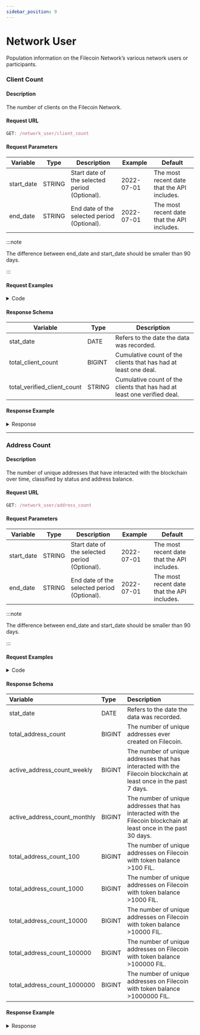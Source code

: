 ```yaml
---
sidebar_position: 9
---
```


# Network User

Population information on the Filecoin Network’s various network users or participants.

### Client Count

#### Description

The number of clients on the Filecoin Network.

#### Request URL

```js
GET: /network_user/client_count
```

#### Request Parameters
| **Variable** | **Type** | **Description**                         | **Example** | **Default**                  |
| ------------ | -------- | --------------------------------------- | ----------- | ---------------------------- |
| start_date   | STRING   | Start date of the selected period (Optional). | 2022-07-01  | The most recent date that the API includes. |
| end_date     | STRING   | End date of the selected period (Optional).  | 2022-07-01  | The most recent date that the API includes. |

:::note

 The difference between end_date and start_date should be smaller than 90 days.

:::


#### Request Examples

<details><summary>Code</summary>
<div>


import Tabs from '@theme/Tabs';
import TabItem from '@theme/TabItem';

<Tabs
  groupId="language"
  defaultValue="Python"
  values={[
    { label: 'Python', value: 'Python' },
    { label: 'GO', value: 'GO' },
    { label: 'NodeJS', value: 'NodeJS' },
    { label: 'cURL', value: 'cURL' }
  ]
}>

<TabItem value="Python">

```python
import requests

url = "https://api.spacescope.io/v2/network_user/client_count?end_date=2022-07-01&start_date=2022-07-01"

payload={}
headers = {
  'authorization': 'Bearer ghp_xJtTSVcNRJINLWMmfDangcIFCjqPUNZenoVe'
}

response = requests.request("GET", url, headers=headers, data=payload)

print(response.text)

```

</TabItem>

<TabItem value="GO">

```go
package main
import (
  "fmt"
  "net/http"
  "io/ioutil"
)
func main() {
  url := "https://api.spacescope.io/v2/network_user/client_count?end_date=2022-07-01&start_date=2022-07-01"
  method := "GET"
  client := &http.Client {
  }
  req, err := http.NewRequest(method, url, nil)
  if err != nil {
    fmt.Println(err)
    return
  }
  req.Header.Add("authorization", "Bearer ghp_xJtTSVcNRJINLWMmfDangcIFCjqPUNZenoVe")
  res, err := client.Do(req)
  if err != nil {
    fmt.Println(err)
    return
  }
  defer res.Body.Close()

  body, err := ioutil.ReadAll(res.Body)
  if err != nil {
    fmt.Println(err)
    return
  }
  fmt.Println(string(body))
}
```

</TabItem>

<TabItem value="NodeJS">

```js
var request = require('request');
var options = {
  'method': 'GET',
  'url': 'https://api.spacescope.io/v2/network_user/client_count?end_date=2022-07-01&start_date=2022-07-01',
  'headers': {
    'authorization': 'Bearer ghp_xJtTSVcNRJINLWMmfDangcIFCjqPUNZenoVe'
  }
};
request(options, function (error, response) {
  if (error) throw new Error(error);
  console.log(response.body);
});
```

</TabItem>
<TabItem value="cURL">

```curl
curl --location --request GET 'https://api.spacescope.io/v2/network_user/client_count?end_date=2022-07-01&start_date=2022-07-01' \
--header 'authorization: Bearer ghp_xJtTSVcNRJINLWMmfDangcIFCjqPUNZenoVe'
```

</TabItem>
</Tabs>

</div>
</details>


#### Response Schema

| **Variable**                   | **Type** | **Description**                                                                                                                                    |
| ------------------------------ | -------- | -------------------------------------------------------------------------------------------------------------------------------------------------- |
| stat_date           | DATE  | Refers to the date the data was recorded.  |
| total_client_count          | BIGINT  | Cumulative count of the clients that has had at least one deal.                                                                           |
| total_verified_client_count             | STRING  | Cumulative count of the clients that has had at least one verified deal.  |

#### Response Example

<details><summary>Response</summary>
<div>

```Json
{
   "request_id": "ba4422cc-734f-4d90-84ec-7ad0b3ef01e7#23703",
   "code": 0,
   "message": "success.",
   "data": [
       {
           "stat_date": "2022-12-13T00:00:00Z",
           "total_client_count": 2196,
           "total_verified_client_count": 1135
       }
   ]
}
```
</div>
</details>
<hr />


### Address Count

#### Description

The number of unique addresses that have interacted with the blockchain over time, classified by status and address balance.

#### Request URL

```js
GET: /network_user/address_count
```

#### Request Parameters
| **Variable** | **Type** | **Description**                         | **Example** | **Default**                  |
| ------------ | -------- | --------------------------------------- | ----------- | ---------------------------- |
| start_date   | STRING   | Start date of the selected period (Optional). | 2022-07-01  | The most recent date that the API includes. |
| end_date     | STRING   | End date of the selected period (Optional).  | 2022-07-01  | The most recent date that the API includes. |

:::note

 The difference between end_date and start_date should be smaller than 90 days.

:::

#### Request Examples

<details><summary>Code</summary>
<div>



<Tabs
  groupId="language"
  defaultValue="Python"
  values={[
    { label: 'Python', value: 'Python' },
    { label: 'GO', value: 'GO' },
    { label: 'NodeJS', value: 'NodeJS' },
    { label: 'cURL', value: 'cURL' }
  ]
}>

<TabItem value="Python">

```python
import requests

url = "https://api.spacescope.io/v2/network_user/address_count?end_date=2022-07-01&start_date=2022-07-01"

payload={}
headers = {
  'authorization': 'Bearer ghp_xJtTSVcNRJINLWMmfDangcIFCjqPUNZenoVe'
}

response = requests.request("GET", url, headers=headers, data=payload)

print(response.text)

```

</TabItem>

<TabItem value="GO">

```go
package main
import (
  "fmt"
  "net/http"
  "io/ioutil"
)
func main() {
  url := "https://api.spacescope.io/v2/network_user/address_count?end_date=2022-07-01&start_date=2022-07-01"
  method := "GET"
  client := &http.Client {
  }
  req, err := http.NewRequest(method, url, nil)
  if err != nil {
    fmt.Println(err)
    return
  }
  req.Header.Add("authorization", "Bearer ghp_xJtTSVcNRJINLWMmfDangcIFCjqPUNZenoVe")
  res, err := client.Do(req)
  if err != nil {
    fmt.Println(err)
    return
  }
  defer res.Body.Close()

  body, err := ioutil.ReadAll(res.Body)
  if err != nil {
    fmt.Println(err)
    return
  }
  fmt.Println(string(body))
}
```

</TabItem>

<TabItem value="NodeJS">

```js
var request = require('request');
var options = {
  'method': 'GET',
  'url': 'https://api.spacescope.io/v2/network_user/address_count?end_date=2022-07-01&start_date=2022-07-01',
  'headers': {
    'authorization': 'Bearer ghp_xJtTSVcNRJINLWMmfDangcIFCjqPUNZenoVe'
  }
};
request(options, function (error, response) {
  if (error) throw new Error(error);
  console.log(response.body);
});
```

</TabItem>
<TabItem value="cURL">

```curl
curl --location --request GET 'https://api.spacescope.io/v2/network_user/address_count?end_date=2022-07-01&start_date=2022-07-01' \
--header 'authorization: Bearer ghp_xJtTSVcNRJINLWMmfDangcIFCjqPUNZenoVe'
```

</TabItem>
</Tabs>

</div>
</details>


#### Response Schema

| **Variable**                | **Type** | **Description**                                        |
| :-------------------------- | :------- | :----------------------------------------------------- |
| stat_date                   | DATE     | Refers to the date the data was recorded. |
| total_address_count        | BIGINT  | The number of unique addresses ever created on Filecoin.                       |
| active_address_count_weekly          | BIGINT  | The number of unique addresses that has interacted with the Filecoin blockchain at least once in the past 7 days.                         |
| active_address_count_monthly          | BIGINT  | The number of unique addresses that has interacted with the Filecoin blockchain at least once in the past 30 days.       |
| total_address_count_100           | BIGINT  | The number of unique addresses on Filecoin with token balance >100 FIL.                        |
| total_address_count_1000         | BIGINT  | The number of unique addresses on Filecoin with token balance >1000 FIL.             |
| total_address_count_10000 | BIGINT | The number of unique addresses on Filecoin with token balance >10000 FIL. |
| total_address_count_100000 | BIGINT | The number of unique addresses on Filecoin with token balance >100000 FIL. |
| total_address_count_1000000 | BIGINT | The number of unique addresses on Filecoin with token balance >1000000 FIL. |

#### Response Example

<details><summary>Response</summary>
<div>

```Json
{
   "request_id": "ba4422cc-734f-4d90-84ec-7ad0b3ef01e7#23701",
   "code": 0,
   "message": "success.",
   "data": [
       {
           "stat_date": "2022-12-01T00:00:00Z",
           "total_address_count": 1981165,
           "total_address_count_100": 58352,
           "total_address_count_1000": 16556,
           "total_address_count_10000": 4539,
           "total_address_count_100000": 815,
           "total_address_count_1000000": 52,
           "active_address_count_weekly": 20952,
           "active_address_count_monthly": 56088
       }
   ]
}
```
</div>
</details>
